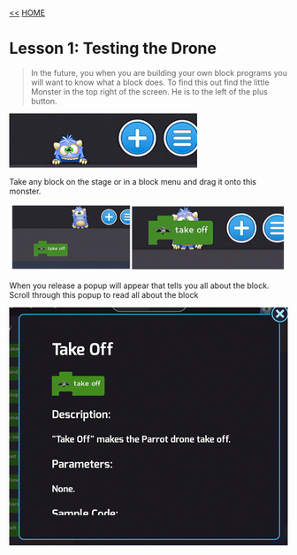 [<<](06-lesson-1-testing-the-drone.md)  [HOME](https://github.com/drjonesy/ParrotDrone_Airborne_CodingWithTynker)
# Lesson 1: Testing the Drone

> In the future, you when you are building your own block programs you will want to know what a block does. To find this out find the little Monster in the top right of the screen. He is to the left of the plus button.

![](images/07-L2-monster-help-1.png)

Take any block on the stage or in a block menu and drag it onto this monster. 

![](images/07-L2-monster-help-2.png)

When you release a popup will appear that tells you all about the block. Scroll through this popup to read all about the block

![](images/07-L2-help-info.png)
